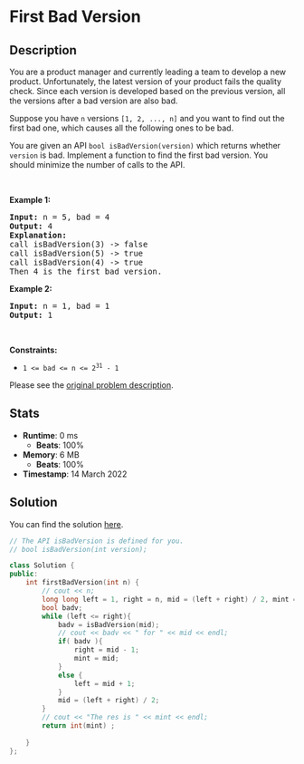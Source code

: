 # First Bad Version

## Description

<p>You are a product manager and currently leading a team to develop a new product. Unfortunately, the latest version of your product fails the quality check. Since each version is developed based on the previous version, all the versions after a bad version are also bad.</p>

<p>Suppose you have <code>n</code> versions <code>[1, 2, ..., n]</code> and you want to find out the first bad one, which causes all the following ones to be bad.</p>

<p>You are given an API <code>bool isBadVersion(version)</code> which returns whether <code>version</code> is bad. Implement a function to find the first bad version. You should minimize the number of calls to the API.</p>

<p>&nbsp;</p>
<p><strong class="example">Example 1:</strong></p>

<pre>
<strong>Input:</strong> n = 5, bad = 4
<strong>Output:</strong> 4
<strong>Explanation:</strong>
call isBadVersion(3) -&gt; false
call isBadVersion(5)&nbsp;-&gt; true
call isBadVersion(4)&nbsp;-&gt; true
Then 4 is the first bad version.
</pre>

<p><strong class="example">Example 2:</strong></p>

<pre>
<strong>Input:</strong> n = 1, bad = 1
<strong>Output:</strong> 1
</pre>

<p>&nbsp;</p>
<p><strong>Constraints:</strong></p>

<ul>
	<li><code>1 &lt;= bad &lt;= n &lt;= 2<sup>31</sup> - 1</code></li>
</ul>


Please see the [original problem description](https://leetcode.com/problems/first-bad-version/).

## Stats

- **Runtime**: 0 ms
    - **Beats**: 100%
- **Memory**: 6 MB
    - **Beats**: 100%
- **Timestamp**: 14 March 2022

## Solution

You can find the solution [here](./first-bad-version.cpp).

```cpp
// The API isBadVersion is defined for you.
// bool isBadVersion(int version);

class Solution {
public:
    int firstBadVersion(int n) {
        // cout << n;
        long long left = 1, right = n, mid = (left + right) / 2, mint = 1, maxf ;
        bool badv;
        while (left <= right){
            badv = isBadVersion(mid);
            // cout << badv << " for " << mid << endl;
            if( badv ){
                right = mid - 1;
                mint = mid;
            }
            else {
                left = mid + 1;
            }
            mid = (left + right) / 2;
        }
        // cout << "The res is " << mint << endl;
        return int(mint) ;
        
    }
};
```

